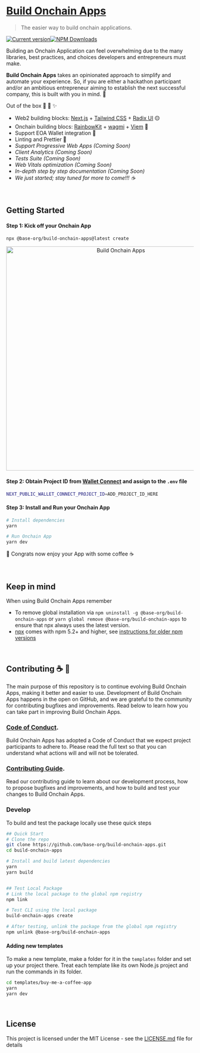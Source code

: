 # [Build Onchain Apps](https://github.com/base-org/build-onchain-apps)

> The easier way to build onchain applications.

[![Current version](https://img.shields.io/github/tag/base-org/build-onchain-apps?color=3498DB&label=version)](https://github.com/base-org/build-onchain-apps/blob/main/CHANGELOG.md)[![NPM Downloads](http://img.shields.io/npm/dm/@base-org/build-onchain-apps.svg)](https://www.npmjs.com/package/@base-org/build-onchain-apps)

Building an Onchain Application can feel overwhelming due to the many libraries, best practices, and choices developers and entrepreneurs must make.

**Build Onchain Apps** takes an opinionated approach to simplify and automate your experience. So, if you are either a hackathon participant and/or an ambitious entrepreneur aiming to establish the next successful company, this is built with you in mind. 💙

Out of the box 🧰 🧙 ✨

- Web2 building blocks: [Next.js](https://nextjs.org/) + [Tailwind CSS](https://tailwindcss.com/) + [Radix UI](https://www.radix-ui.com/) 🟡
- Onchain building blocs: [RainbowKit](https://www.rainbowkit.com/) + [wagmi](https://wagmi.sh/) + [Viem](https://viem.sh/) 🔵
- Support EOA Wallet integration 👛
- Linting and Prettier 💅
- _Support Progressive Web Apps (Coming Soon)_
- _Client Analytics (Coming Soon)_
- _Tests Suite (Coming Soon)_
- _Web Vitals optimization (Coming Soon)_
- _In-depth step by step documentation (Coming Soon)_
- _We just started; stay tuned for more to come!!! ☕️_

<br >

## Getting Started

#### Step 1: Kick off your Onchain App
```bash
npx @base-org/build-onchain-apps@latest create
```

<p align='center'>
  <img src='https://images.ctfassets.net/c5bd0wqjc7v0/3dFiAAcNU2DauF5zvakbA0/cc4bcc4621a12da40e6248b41e450844/cli.gif' 
  width='600' alt='Build Onchain Apps'>
</p>

#### Step 2: Obtain Project ID from [Wallet Connect](https://cloud.walletconnect.com/sign-in) and assign to the `.env` file
```bash
NEXT_PUBLIC_WALLET_CONNECT_PROJECT_ID=ADD_PROJECT_ID_HERE
```

#### Step 3: Install and Run your Onchain App
```bash
# Install dependencies
yarn

# Run Onchain App
yarn dev
```

🎉 Congrats now enjoy your App with some coffee ☕️

<br>

## Keep in mind
When using Build Onchain Apps remember
- To remove global installation via `npm uninstall -g @base-org/build-onchain-apps` or `yarn global remove @base-org/build-onchain-apps` to ensure that npx always uses the latest version.
- [npx](https://medium.com/@maybekatz/introducing-npx-an-npm-package-runner-55f7d4bd282b) comes with npm 5.2+ and higher, see [instructions for older npm versions](https://gist.github.com/gaearon/4064d3c23a77c74a3614c498a8bb1c5f)

<br>

## Contributing ☕️ 🔵

The main purpose of this repository is to continue evolving Build Onchain Apps, making it better and easier to use. Development of Build Onchain Apps happens in the open on GitHub, and we are grateful to the community for contributing bugfixes and improvements. Read below to learn how you can take part in improving Build Onchain Apps.

### [Code of Conduct](CODE_OF_CONDUCT.md).

Build Onchain Apps has adopted a Code of Conduct that we expect project participants to adhere to. Please read the full text so that you can understand what actions will and will not be tolerated.

### [Contributing Guide](CONTRIBUTING.md).

Read our contributing guide to learn about our development process, how to propose bugfixes and improvements, and how to build and test your changes to Build Onchain Apps.

### Develop

To build and test the package locally use these quick steps

```bash
## Quick Start
# Clone the repo
git clone https://github.com/base-org/build-onchain-apps.git
cd build-onchain-apps

# Install and build latest dependencies
yarn
yarn build


## Test Local Package
# Link the local package to the global npm registry
npm link

# Test CLI using the local package
build-onchain-apps create

# After testing, unlink the package from the global npm registry
npm unlink @base-org/build-onchain-apps
```

#### Adding new templates

To make a new template, make a folder for it in the `templates` folder and set up your project there. Treat each template like its own Node.js project and run the commands in its folder.

```bash
cd templates/buy-me-a-coffee-app
yarn
yarn dev
```

<br>

## License

This project is licensed under the MIT License - see the [LICENSE.md](LICENSE.md) file for details
